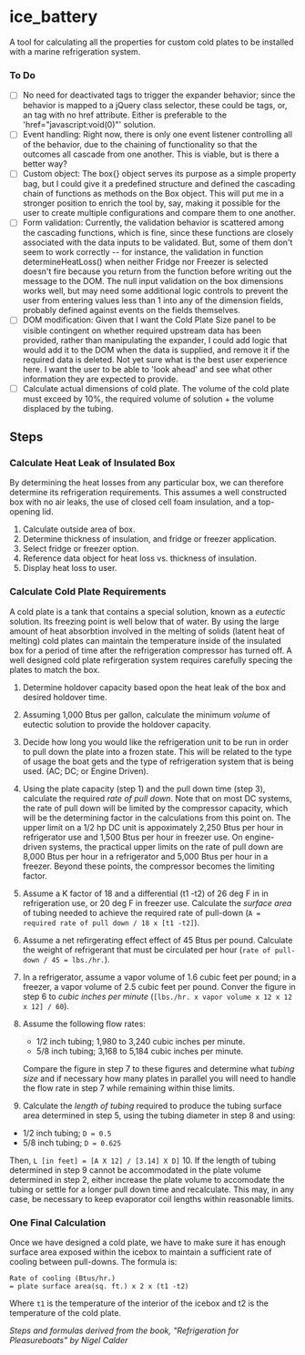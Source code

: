 # ice_battery
A tool for calculating all the properties for custom cold plates to be installed with a marine refrigeration system.

### To Do
- [ ] No need for deactivated <a/> tags to trigger the expander behavior; since the behavior is mapped to a jQuery class selector, these could be <span/> tags, or, an <a/> tag with no href attribute. Either is preferable to the 'href="javascript:void(0)"' solution.
- [ ] Event handling: Right now, there is only one event listener controlling all of the behavior, due to the chaining of functionality so that the outcomes all cascade from one another.  This is viable, but is there a better way?
- [ ] Custom object: The box{} object serves its purpose as a simple property bag, but I could give it a predefined structure and defined the cascading chain of functions as methods on the Box object.  This will put me in a stronger position to enrich the tool by, say, making it possible for the user to create multiple configurations and compare them to one another.
- [ ] Form validation: Currently, the validation behavior is scattered among the cascading functions, which is fine, since these functions are closely associated with the data inputs to be validated. But, some of them don't seem to work correctly -- for instance, the validation in function determineHeatLoss() when neither Fridge nor Freezer is selected doesn't fire because you return from the function before writing out the message to the DOM. The null input validation on the box dimensions works well, but may need some additional logic controls to prevent the user from entering values less than 1 into any of the dimension fields, probably defined against events on the fields themselves.
- [ ] DOM modification: Given that I want the Cold Plate Size panel to be visible contingent on whether required upstream data has been provided, rather than manipulating the expander, I could add logic that would add it to the DOM when the data is supplied, and remove it if the required data is deleted.  Not yet sure what is the best user experience here.  I want the user to be able to 'look ahead' and see what other information they are expected to provide.
- [ ] Calculate actual dimensions of cold plate.  The volume of the cold plate must exceed by 10%, the required volume of solution + the volume displaced by the tubing.

## Steps

### Calculate Heat Leak of Insulated Box

By determining the heat losses from any particular box, we can therefore determine its refrigeration requirements.  This assumes a well constructed box with no air leaks, the use of closed cell foam insulation, and a top-opening lid.

1. Calculate outside area of box.
2. Determine thickness of insulation, and fridge or freezer application.
3. Select fridge or freezer option.
4. Reference data object for heat loss vs. thickness of insulation.
5. Display heat loss to user.

### Calculate Cold Plate Requirements

A cold plate is a tank that contains a special solution, known as a *eutectic* solution.  Its freezing point is well below that of water.  By using the large amount of heat absorbtion involved in the melting of solids (latent heat of melting) cold plates can maintain the temperature inside of the insulated box for a period of time after the refrigeration compressor has turned off.  A well designed cold plate refirgeration system requires carefully specing the plates to match the box.

1. Determine holdover capacity based opon the heat leak of the box and desired holdover time.

2. Assuming 1,000 Btus per gallon, calculate the minimum *volume* of eutectic solution to provide the holdover capacity.

3. Decide how long you would like the refrigeration unit to be run in order to pull down the plate into a frozen state.  This will be related to the type of usage the boat gets and the type of refrigeration system that is being used. (AC; DC; or Engine Driven).

4. Using the plate capacity (step 1) and the pull down time (step 3), calculate the required *rate of pull down*.  Note that on most DC systems, the rate of pull down will be limited by the compressor capacity, which will be the determining factor in the calculations from this point on.  The upper limit on a 1/2 hp DC unit is appoximately 2,250 Btus per hour in refrigerator use and 1,500 Btus per hour in freezer use.  On engine-driven systems, the practical upper limits on the rate of pull down are 8,000 Btus per hour in a refrigerator and 5,000 Btus per hour in a freezer.  Beyond these points, the compressor becomes the limiting factor.

5. Assume a K factor of 18 and a differential (t1 -t2) of 26 deg F in in refrigeration use, or 20 deg F in freezer use.  Calculate the *surface area* of tubing needed to achieve the required rate of pull-down (`A = required rate of pull down / 18 x [t1 -t2]`).

6. Assume a net refirgerating effect effect of 45 Btus per pound.  Calculate the weight of refrigerant that must be circulated per hour (`rate of pull-down / 45 = lbs./hr.`).

7. In a refrigerator, assume a vapor volume of 1.6 cubic feet per pound; in a freezer, a vapor volume of 2.5 cubic feet per pound.  Conver the figure in step 6 to *cubic inches per minute* (`[lbs./hr. x vapor volume x 12 x 12 x 12] / 60`).

8. Assume the following flow rates:
   * 1/2 inch tubing; 1,980 to 3,240 cubic inches per minute.
   * 5/8 inch tubing; 3,168 to 5,184 cubic inches per minute.

   Compare the figure in step 7 to these figures and determine what *tubing size* and if necessary how many plates in parallel you will need to handle the flow rate in step 7 while remaining within thise limits.
9.  Calculate the *length of tubing* required to produce the tubing surface area determined in step 5, using the tubing diameter in step 8 and using:
   * 1/2 inch tubing; `D = 0.5`
   * 5/8 inch tubing; `D = 0.625`

   Then, `L [in feet] = [A X 12] / [3.14] X D]`
10.  If the length of tubing determined in step 9 cannot be accommodated in the plate volume determined in step 2, either increase the plate volume to accomodate the tubing or settle for a longer pull down time and recalculate.  This may, in any case, be necessary to keep evaporator coil lengths within reasonable limits.

### One Final Calculation

Once we have designed a cold plate, we have to make sure it has enough surface area exposed within the icebox to maintain a sufficient rate of cooling between pull-downs.  The formula is:

	Rate of cooling (Btus/hr.)
	= plate surface area(sq. ft.) x 2 x (t1 -t2)

Where `t1` is the temperature of the interior of the icebox and t2 is the temperature of the cold plate.


*Steps and formulas derived from the book, "Refrigeration for Pleasureboats" by Nigel Calder*










